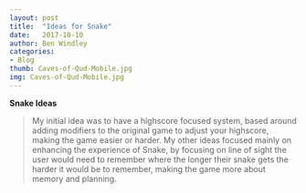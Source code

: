 ```yaml
---
layout: post
title:  "Ideas for Snake"
date:   2017-10-10
author: Ben Windley
categories: 
- Blog
thumb: Caves-of-Qud-Mobile.jpg
img: Caves-of-Qud-Mobile.jpg
---
```


<b>Snake Ideas</b>  <!--more-->

>My initial idea was to have a highscore focused system, based around adding modifiers to the original game to adjust your highscore, making the game easier or harder.
>My other ideas focused mainly on enhancing the experience of Snake, by focusing on line of sight the user would need to remember where the longer their snake gets the harder it would be to remember, making the game more about memory and planning.
